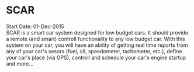 # SCAR
Start Date: 01-Dec-2015
<br/>
SCAR is a smart car system designed for low budget cars.
It should provide a remote (and smart) controll functionality to any low budget car. With this system on your car, you will have an ability of getting real time reports from any of your car's sesors (fuel, oil, speedometer, tachometer, etc.), define your car's place (via GPS), controll and schedule your car's engine startup and more...
